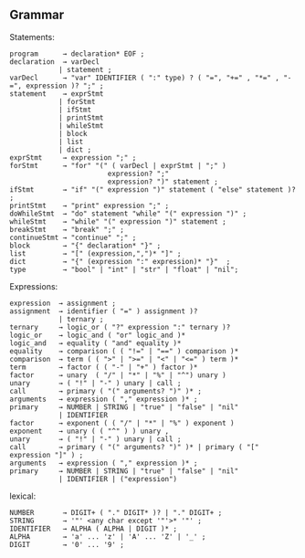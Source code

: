 ## Grammar
Statements:
  
    program      → declaration* EOF ;
    declaration  → varDecl
                | statement ;
    varDecl      → "var" IDENTIFIER ( ":" type) ? ( "=", "+=" , "*=" , "-=", expression )? ";" ;
    statement    → exprStmt
                | forStmt
                | ifStmt
                | printStmt
                | whileStmt
                | block
                | list
                | dict ;
    exprStmt     → expression ";" ;
    forStmt      → "for" "(" ( varDecl | exprStmt | ";" )
                            expression? ";"
                            expression? ")" statement ;
    ifStmt       → "if" "(" expression ")" statement ( "else" statement )? ;
    printStmt    → "print" expression ";" ;
    doWhileStmt  → "do" statement "while" "(" expression ")" ;
    whileStmt    → "while" "(" expression ")" statement ;
    breakStmt    → "break" ";" ;
    continueStmt → "continue" ";" ;
    block        → "{" declaration* "}" ;
    list         → "[" (expression,",")* "]" ;
    dict         → "{" (expression ":" expression)* "}"  ;
    type         → "bool" | "int" | "str" | "float" | "nil";

Expressions:


    expression  → assignment ;
    assignment  → identifier ( "=" ) assignment )?
                | ternary ;
    ternary     → logic_or ( "?" expression ":" ternary )?
    logic_or    → logic_and ( "or" logic_and )*
    logic_and   → equality ( "and" equality )*
    equality    → comparison ( ( "!=" | "==" ) comparison )*
    comparison  → term ( ( ">" | ">=" | "<" | "<=" ) term )*
    term        → factor ( ( "-" | "+" ) factor )*
    factor      → unary  ( "/" | "*" | "%" | "^") unary )
    unary       → ( "!" | "-" ) unary | call ;
    call        → primary ( "(" arguments? ")" )* ;
    arguments   → expression ( "," expression )* ;
    primary     → NUMBER | STRING | "true" | "false" | "nil"
                | IDENTIFIER
    factor      → exponent ( ( "/" | "*" | "%" ) exponent )
    exponent    → unary ( ( "^" ) ) unary , 
    unary       → ( "!" | "-" ) unary | call ;
    call        → primary ( "(" arguments? ")" )* | primary ( "[" expression "]" ) ;
    arguments   → expression ( "," expression )* ;
    primary     → NUMBER | STRING | "true" | "false" | "nil"
                | IDENTIFIER | ("expression")
   
lexical:


    NUMBER       → DIGIT+ ( "." DIGIT* )? | "." DIGIT+ ;
    STRING       → '"' <any char except '"'>* '"' ;
    IDENTIFIER   → ALPHA ( ALPHA | DIGIT )* ;
    ALPHA        → 'a' ... 'z' | 'A' ... 'Z' | '_' ;
    DIGIT        → '0' ... '9' ;

  
